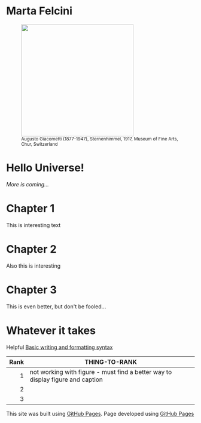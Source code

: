 # Marta Felcini
<!-- This content will not appear in the rendered Markdown -->

<figure> 
 <img  src="https://user-images.githubusercontent.com/39876967/188236115-a7769732-4f78-44a9-95d0-adeeb070aa02.jpg" height="300">
    <figcaption> <sub>Augusto Giacometti (1877-1947), Sternenhimmel, 1917, Museum of Fine Arts, Chur, Switzerland</sub> </figcaption>
</figure>

# Hello Universe!
*More is coming...* 
# Chapter 1
This is interesting text
# Chapter 2
Also this is interesting
# Chapter 3
This is even better, but don't be fooled...
# Whatever it takes
Helpful [Basic writing and formatting syntax](https://docs.github.com/en/get-started/writing-on-github/getting-started-with-writing-and-formatting-on-github/basic-writing-and-formatting-syntax)

| Rank | THING-TO-RANK |
|-----:|---------------|
|     1| not working with figure - must find a better way to display figure and caption|
|     2|               |
|     3|               |

This site was built using [GitHub Pages](https://pages.github.com/).
Page developed using <a href="https://docs.github.com/en/pages/getting-started-with-github-pages/about-github-pages">GitHub Pages</a>
